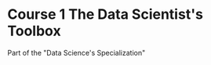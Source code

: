 Course 1 The Data Scientist's Toolbox
======================
Part of the "Data Science's Specialization"
